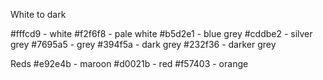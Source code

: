 White to dark

#fffcd9 - white
#f2f6f8 - pale white
#b5d2e1 - blue grey
#cddbe2 - silver grey
#7695a5 - grey
#394f5a - dark grey
#232f36 - darker grey

Reds
#e92e4b - maroon
#d0021b - red
#f57403 - orange
